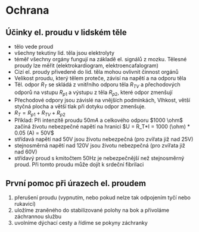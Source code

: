 # Ochrana
## Účinky el. proudu v lidském těle
- tělo vede proud
- všechny tekutiny lid. těla jsou elektrolyty
- téměř všechny orgány fungují na základě el. signálů z mozku. Tělesné proudy lze měřit (elektrokardiogram, elektroencafalogram)
- Cizí el. proudy přivedené do lid. těla mohou ovlivnit činnost orgánů
- Velikost proudu, který tělem proteče, závisí na napětí a na odporu těla
- Těl. odpor $R_T$ se skládá z vnitřního odporu těla $R_{TV}$ a přechodových odporů na vstupu $R_{p1}$ a výstupu z těla $R_{p2}$, které odpor zmenšují
- Přechodové odpory jsou závislé na vnějších podmínkách, Vlhkost, větší styčná plocha a větší tlak při dotyku odpor zmenšuje.
- $R_T = R_{p1} + R_{TV} + R_{p2}$
- Příklad: Při intenzitě proudu $50 mA$ a celkového odporu $1000 \ohm$ začíná životu nebezpečné napětí na hranici $U = R_T*I = 1000 (\ohm) * 0.05 (A) = 50V$
- střídavá napětí nad 50V jsou životu nebezpečná (pro zvířata již nad 25V)
- stejnosměrná napětí nad 120V jsou životu nebezpečná (pro zvířata již nad 60V)
- střídavý proud s kmitočtem 50Hz je nebezpečnější než stejnosměrný proud. Při tomto proudu může dojít k srdeční fibrilaci

## První pomoc při úrazech el. proudem
1. přerušení proudu (vypnutím, nebo pokud nelze tak odpojením tyčí nebo rukavicí)
2. uložíme zraněného do stabilizované polohy na bok a přivoláme záchrannou službu
3. uvolníme dýchací cesty a řídíme se pokyny záchranky